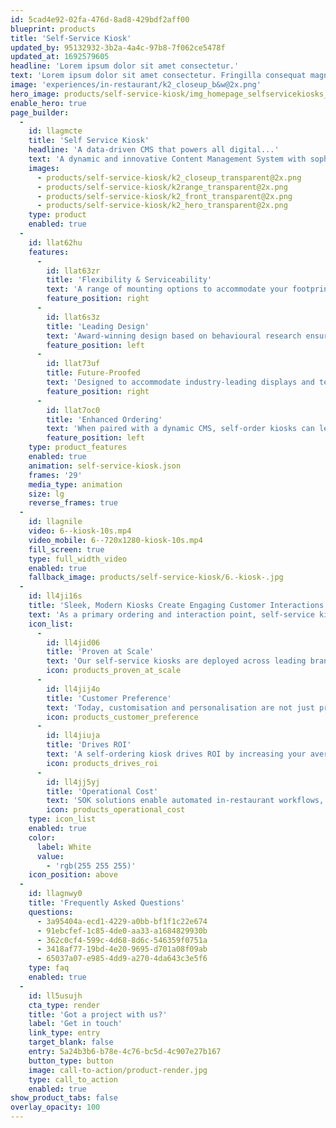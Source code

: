 ```yaml
---
id: 5cad4e92-02fa-476d-8ad8-429bdf2aff00
blueprint: products
title: 'Self-Service Kiosk'
updated_by: 95132932-3b2a-4a4c-97b8-7f062ce5478f
updated_at: 1692579605
headline: 'Lorem ipsum dolor sit amet consectetur.'
text: 'Lorem ipsum dolor sit amet consectetur. Fringilla consequat magna pellentesque scelerisque nunc nunc pellentesque neque. Cras lectus fermentum elit sit diam. Habitant a id quis et urna scelerisque. Mauris faucibus tellus mi et enim aliquet.'
image: 'experiences/in-restaurant/k2_closeup_b&w@2x.png'
hero_image: products/self-service-kiosk/img_homepage_selfservicekiosks_hero.jpg
enable_hero: true
page_builder:
  -
    id: llagmcte
    title: 'Self Service Kiosk'
    headline: 'A data-driven CMS that powers all digital...'
    text: 'A dynamic and innovative Content Management System with sophisticated integration capabilities allows for a single solution across all hardware touchpoints, ensuring a seamless and connected customer experience.'
    images:
      - products/self-service-kiosk/k2_closeup_transparent@2x.png
      - products/self-service-kiosk/k2range_transparent@2x.png
      - products/self-service-kiosk/k2_front_transparent@2x.png
      - products/self-service-kiosk/k2_hero_transparent@2x.png
    type: product
    enabled: true
  -
    id: llat62hu
    features:
      -
        id: llat63zr
        title: 'Flexibility & Serviceability'
        text: 'A range of mounting options to accommodate your footprint and plug and play components for easy servicing.'
        feature_position: right
      -
        id: llat6s3z
        title: 'Leading Design'
        text: 'Award-winning design based on behavioural research ensures the focus is the customer’s experience rather than the kiosk itself.'
        feature_position: left
      -
        id: llat73uf
        title: Future-Proofed
        text: 'Designed to accommodate industry-leading displays and technology, future integrations and upgrades as well as software architecture changes.'
        feature_position: right
      -
        id: llat7oc0
        title: 'Enhanced Ordering'
        text: 'When paired with a dynamic CMS, self-order kiosks can leverage app integration and customisable order experiences.'
        feature_position: left
    type: product_features
    enabled: true
    animation: self-service-kiosk.json
    frames: '29'
    media_type: animation
    size: lg
    reverse_frames: true
  -
    id: llagnile
    video: 6--kiosk-10s.mp4
    video_mobile: 6--720x1280-kiosk-10s.mp4
    fill_screen: true
    type: full_width_video
    enabled: true
    fallback_image: products/self-service-kiosk/6.-kiosk-.jpg
  -
    id: ll4ji16s
    title: 'Sleek, Modern Kiosks Create Engaging Customer Interactions'
    text: 'As a primary ordering and interaction point, self-service kiosks positively impact the customer experience and drive measurable results for your business.'
    icon_list:
      -
        id: ll4jid06
        title: 'Proven at Scale'
        text: 'Our self-service kiosks are deployed across leading brands in thousands of global locations and are proven to meet unique needs at scale.'
        icon: products_proven_at_scale
      -
        id: ll4jij4o
        title: 'Customer Preference'
        text: 'Today, customisation and personalisation are not just preferred – they’re expected. Our kiosks meet customers where and how they prefer to order.'
        icon: products_customer_preference
      -
        id: ll4jiuja
        title: 'Drives ROI'
        text: 'A self-ordering kiosk drives ROI by increasing your average check size, reducing visitor wait times, and improving customer experience.'
        icon: products_drives_roi
      -
        id: ll4jj5yj
        title: 'Operational Cost'
        text: 'SOK solutions enable automated in-restaurant workflows, resulting in reduced operational costs.'
        icon: products_operational_cost
    type: icon_list
    enabled: true
    color:
      label: White
      value:
        - 'rgb(255 255 255)'
    icon_position: above
  -
    id: llagnwy0
    title: 'Frequently Asked Questions'
    questions:
      - 3a95404a-ecd1-4229-a0bb-bf1f1c22e674
      - 91ebcfef-1c85-4de0-aa33-a1684829930b
      - 362c0cf4-599c-4d68-8d6c-546359f0751a
      - 3418af77-19bd-4e20-9695-d701a08f09ab
      - 65037a07-e985-4dd9-a270-4da643c3e5f6
    type: faq
    enabled: true
  -
    id: ll5usujh
    cta_type: render
    title: 'Got a project with us?'
    label: 'Get in touch'
    link_type: entry
    target_blank: false
    entry: 5a24b3b6-b78e-4c76-bc5d-4c907e27b167
    button_type: button
    image: call-to-action/product-render.jpg
    type: call_to_action
    enabled: true
show_product_tabs: false
overlay_opacity: 100
---
```

